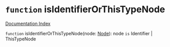 # `function` isIdentifierOrThisTypeNode

[Documentation Index](../README.md)

`function` isIdentifierOrThisTypeNode(node: [Node](../interface.Node/README.md)): node `is` Identifier | ThisTypeNode

